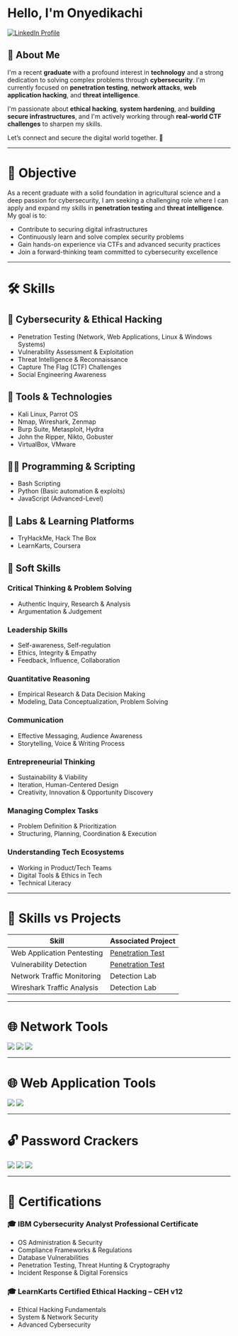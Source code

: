 # Hello, I'm Onyedikachi

<a href="https://www.linkedin.com/in/onyedikachi-okoh-405861262" target="_blank" rel="noopener noreferrer">
  <img src="https://img.shields.io/badge/-LinkedIn-0072b1?&style=for-the-badge&logo=linkedin&logoColor=white" alt="LinkedIn Profile" />
</a>

## 👋 About Me
I'm a recent **graduate** with a profound interest in **technology** and a strong dedication to solving complex problems through **cybersecurity**. I'm currently focused on **penetration testing**, **network attacks**, **web application hacking**, and **threat intelligence**.

I'm passionate about **ethical hacking**, **system hardening**, and **building secure infrastructures**, and I'm actively working through **real-world CTF challenges** to sharpen my skills.

Let’s connect and secure the digital world together. 🔐

---

# 🎯 Objective

As a recent graduate with a solid foundation in agricultural science and a deep passion for cybersecurity, I am seeking a challenging role where I can apply and expand my skills in **penetration testing** and **threat intelligence**. My goal is to:

- Contribute to securing digital infrastructures  
- Continuously learn and solve complex security problems  
- Gain hands-on experience via CTFs and advanced security practices  
- Join a forward-thinking team committed to cybersecurity excellence

---

# 🛠 Skills

## 🔐 Cybersecurity & Ethical Hacking
- Penetration Testing (Network, Web Applications, Linux & Windows Systems)  
- Vulnerability Assessment & Exploitation  
- Threat Intelligence & Reconnaissance  
- Capture The Flag (CTF) Challenges  
- Social Engineering Awareness  

## 🧰 Tools & Technologies
- Kali Linux, Parrot OS  
- Nmap, Wireshark, Zenmap  
- Burp Suite, Metasploit, Hydra  
- John the Ripper, Nikto, Gobuster  
- VirtualBox, VMware  

## 👨‍💻 Programming & Scripting
- Bash Scripting  
- Python (Basic automation & exploits)  
- JavaScript (Advanced-Level)  

## 🧪 Labs & Learning Platforms
- TryHackMe, Hack The Box  
- LearnKarts, Coursera  

## 🌱 Soft Skills

### Critical Thinking & Problem Solving
- Authentic Inquiry, Research & Analysis  
- Argumentation & Judgement  

### Leadership Skills
- Self-awareness, Self-regulation  
- Ethics, Integrity & Empathy  
- Feedback, Influence, Collaboration  

### Quantitative Reasoning
- Empirical Research & Data Decision Making  
- Modeling, Data Conceptualization, Problem Solving  

### Communication
- Effective Messaging, Audience Awareness  
- Storytelling, Voice & Writing Process  

### Entrepreneurial Thinking
- Sustainability & Viability  
- Iteration, Human-Centered Design  
- Creativity, Innovation & Opportunity Discovery  

### Managing Complex Tasks
- Problem Definition & Prioritization  
- Structuring, Planning, Coordination & Execution  

### Understanding Tech Ecosystems
- Working in Product/Tech Teams  
- Digital Tools & Ethics in Tech  
- Technical Literacy  

---

# 🧪 Skills vs Projects

| Skill                        | Associated Project    |
|-----------------------------|------------------------|
| Web Application Pentesting  | <a href="https://github.com/OnyedikachiO/Penetration-Test)">Penetration Test</a>         |
| Vulnerability Detection     | <a href="https://github.com/OnyedikachiO/Penetration-Test)">Penetration Test</a>         |
| Network Traffic Monitoring  | Detection Lab          |
| Wireshark Traffic Analysis  | Detection Lab          |

---

# 🌐 Network Tools

<div>
  <img src="https://img.shields.io/badge/-Wireshark-1679A7?&style=for-the-badge&logo=wireshark&logoColor=white" />
  <img src="https://img.shields.io/badge/-Nmap-004170?&style=for-the-badge&logo=nmap&logoColor=white" />
  <img src="https://img.shields.io/badge/-Netcat-000000?&style=for-the-badge&logoColor=white" />
</div>

---

# 🌐 Web Application Tools

<div>
  <img src="https://img.shields.io/badge/-OWASP-000000?&style=for-the-badge&logo=owasp&logoColor=white" />
  <img src="https://img.shields.io/badge/-Burp%20Suite-FF6600?&style=for-the-badge&logoColor=white" />
</div>

---

# 🔓 Password Crackers

<div>
  <img src="https://img.shields.io/badge/-John%20the%20Ripper-8B0000?&style=for-the-badge&logoColor=white" />
  <img src="https://img.shields.io/badge/-Hydra-228B22?&style=for-the-badge&logoColor=white" />
  <img src="https://img.shields.io/badge/-Hashcat-2B2B2B?&style=for-the-badge&logoColor=white" />
</div>

---

# 📜 Certifications

### 🎓 IBM Cybersecurity Analyst Professional Certificate
- OS Administration & Security  
- Compliance Frameworks & Regulations  
- Database Vulnerabilities  
- Penetration Testing, Threat Hunting & Cryptography  
- Incident Response & Digital Forensics  

### 🎓 LearnKarts Certified Ethical Hacking – CEH v12
- Ethical Hacking Fundamentals  
- System & Network Security  
- Advanced Cybersecurity  
